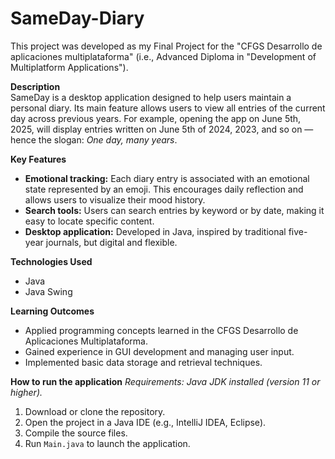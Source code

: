 # SameDay-Diary

This project was developed as my Final Project for the "CFGS Desarrollo de aplicaciones multiplataforma" (i.e., Advanced Diploma in "Development of Multiplatform Applications").


**Description**  
SameDay is a desktop application designed to help users maintain a personal diary.
Its main feature allows users to view all entries of the current day across previous years. For example, opening the app on June 5th, 2025, will display entries written on June 5th of 2024, 2023, and so on — hence the slogan: *One day, many years*.  

**Key Features**  
- **Emotional tracking:** Each diary entry is associated with an emotional state represented by an emoji. This encourages daily reflection and allows users to visualize their mood history.  
- **Search tools:** Users can search entries by keyword or by date, making it easy to locate specific content.  
- **Desktop application:** Developed in Java, inspired by traditional five-year journals, but digital and flexible.  

**Technologies Used**  
- Java  
- Java Swing 

**Learning Outcomes**  
- Applied programming concepts learned in the CFGS Desarrollo de Aplicaciones Multiplataforma.  
- Gained experience in GUI development and managing user input.  
- Implemented basic data storage and retrieval techniques.  

**How to run the application**
*Requirements: Java JDK installed (version 11 or higher).*

1. Download or clone the repository.
2. Open the project in a Java IDE (e.g., IntelliJ IDEA, Eclipse).
3. Compile the source files.
4. Run `Main.java` to launch the application.

